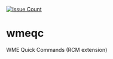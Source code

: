 [![Issue Count](https://codeclimate.com/github/jiri-altman/wmeqc/badges/issue_count.svg)](https://codeclimate.com/github/jiri-altman/wmeqc)
# wmeqc
WME Quick Commands (RCM extension)
